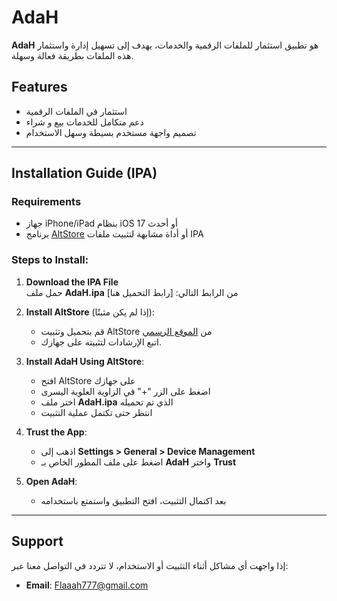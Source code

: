 # AdaH

**AdaH** هو تطبيق استثمار للملفات الرقمية والخدمات، يهدف إلى تسهيل إدارة واستثمار هذه الملفات بطريقة فعالة وسهلة.

## Features
- استثمار في الملفات الرقمية
- دعم متكامل للخدمات بيع و شراء 
- تصميم واجهة مستخدم بسيطة وسهل الاستخدام

---

## Installation Guide (IPA)

### Requirements
- جهاز iPhone/iPad بنظام iOS 17 أو أحدث
- برنامج [AltStore](https://altstore.io) أو أداة مشابهة لتثبيت ملفات IPA

### Steps to Install:
1. **Download the IPA File**  
   حمل ملف **AdaH.ipa** من الرابط التالي: [رابط التحميل هنا]

2. **Install AltStore** (إذا لم يكن مثبتًا):  
   - قم بتحميل وتثبيت AltStore من [الموقع الرسمي](https://altstore.io) 
   - اتبع الإرشادات لتثبيته على جهازك.

3. **Install AdaH Using AltStore**:  
   - افتح AltStore على جهازك 
   - اضغط على الزر "+" في الزاوية العلوية اليسرى 
   - اختر ملف **AdaH.ipa** الذي تم تحميله 
   - انتظر حتى تكتمل عملية التثبيت
     
4. **Trust the App**:  
   - اذهب إلى **Settings > General > Device Management** 
   - اضغط على ملف المطور الخاص بـ **AdaH** واختر **Trust**

5. **Open AdaH**:  
   - بعد اكتمال التثبيت، افتح التطبيق واستمتع باستخدامه

---

## Support
إذا واجهت أي مشاكل أثناء التثبيت أو الاستخدام، لا تتردد في التواصل معنا عبر:  
- **Email**: Flaaah777@gmail.com
